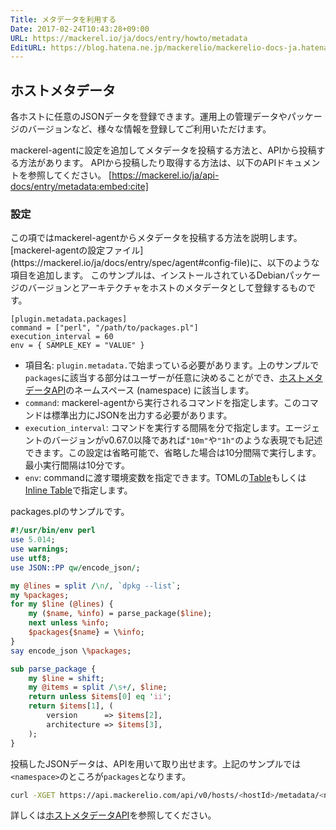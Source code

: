 ```yaml
---
Title: メタデータを利用する
Date: 2017-02-24T10:43:28+09:00
URL: https://mackerel.io/ja/docs/entry/howto/metadata
EditURL: https://blog.hatena.ne.jp/mackerelio/mackerelio-docs-ja.hatenablog.mackerel.io/atom/entry/10328749687220617062
---
```


<h2 id="metadata">ホストメタデータ</h2>
各ホストに任意のJSONデータを登録できます。運用上の管理データやパッケージのバージョンなど、様々な情報を登録してご利用いただけます。

mackerel-agentに設定を追加してメタデータを投稿する方法と、APIから投稿する方法があります。
APIから投稿したり取得する方法は、以下のAPIドキュメントを参照してください。
[https://mackerel.io/ja/api-docs/entry/metadata:embed:cite]

<h3 id="setting">設定</h3>
この項ではmackerel-agentからメタデータを投稿する方法を説明します。
[mackerel-agentの設定ファイル](https://mackerel.io/ja/docs/entry/spec/agent#config-file)に、以下のような項目を追加します。
このサンプルは、インストールされているDebianパッケージのバージョンとアーキテクチャをホストのメタデータとして登録するものです。

```config
[plugin.metadata.packages]
command = ["perl", "/path/to/packages.pl"]
execution_interval = 60
env = { SAMPLE_KEY = "VALUE" }
```

- 項目名: `plugin.metadata.`で始まっている必要があります。上のサンプルで`packages`に該当する部分はユーザーが任意に決めることができ、[ホストメタデータAPI](https://mackerel.io/ja/api-docs/entry/metadata)のネームスペース (namespace) に該当します。
- `command`: mackerel-agentから実行されるコマンドを指定します。このコマンドは標準出力にJSONを出力する必要があります。
- `execution_interval`: コマンドを実行する間隔を分で指定します。エージェントのバージョンがv0.67.0以降であれば`"10m"`や`"1h"`のような表現でも記述できます。この設定は省略可能で、省略した場合は10分間隔で実行します。最小実行間隔は10分です。
- `env`: commandに渡す環境変数を指定できます。TOMLの[Table][]もしくは[Inline Table][]で指定します。


packages.plのサンプルです。
```perl
#!/usr/bin/env perl
use 5.014;
use warnings;
use utf8;
use JSON::PP qw/encode_json/;

my @lines = split /\n/, `dpkg --list`;
my %packages;
for my $line (@lines) {
    my ($name, %info) = parse_package($line);
    next unless %info;
    $packages{$name} = \%info;
}
say encode_json \%packages;

sub parse_package {
    my $line = shift;
    my @items = split /\s+/, $line;
    return unless $items[0] eq 'ii';
    return $items[1], (
        version      => $items[2],
        architecture => $items[3],
    );
}
```

投稿したJSONデータは、APIを用いて取り出せます。上記のサンプルでは`<namespace>`のところが`packages`となります。
```sh
curl -XGET https://api.mackerelio.com/api/v0/hosts/<hostId>/metadata/<namespace> -H 'X-Api-Key:<APIKEY>'
```
詳しくは[ホストメタデータAPI](https://mackerel.io/ja/api-docs/entry/metadata)を参照してください。

[Table]: https://github.com/toml-lang/toml#table
[Inline Table]: https://github.com/toml-lang/toml#inline-table
